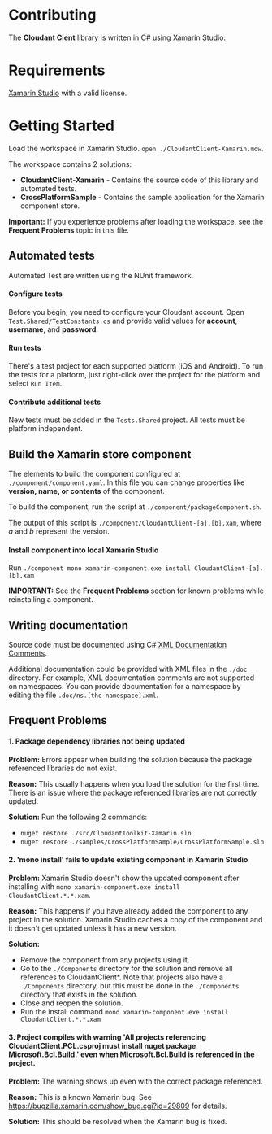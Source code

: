 ﻿Contributing
=======

The **Cloudant Cient** library is written in C# using Xamarin Studio.

# Requirements

[Xamarin Studio](https://xamarin.com/platform) with a valid license.


# Getting Started

Load the workspace in Xamarin Studio.
`open ./CloudantClient-Xamarin.mdw`.

The workspace contains 2 solutions:
  - **CloudantClient-Xamarin** -
  Contains the source code of this library and automated tests.
  - **CrossPlatformSample** - Contains the sample application for the Xamarin component store.

**Important:** If you experience problems after loading the workspace, see the **Frequent Problems** topic in this file.

## Automated tests

Automated Test are written using the NUnit framework.

#### Configure tests
Before you begin, you need to configure your Cloudant account.
Open `Test.Shared/TestConstants.cs` and provide valid values for **account**, **username**, and **password**.

#### Run tests
There's a test project for each supported platform (iOS and Android).  To run the tests for a platform, just right-click over the project for the platform and select `Run Item`.

#### Contribute additional tests

New tests must be added in the `Tests.Shared` project. All tests must be platform independent.

## Build the Xamarin store component

The elements to build the component configured at `./component/component.yaml`. In this file you can change properties like **version, name, or contents** of the component.

To build the component, run the script at `./component/packageComponent.sh`.

The output of this script is `./component/CloudantClient-[a].[b].xam`, where *a* and *b* represent the version.

#### Install component into local Xamarin Studio

Run `./component mono xamarin-component.exe install CloudantClient-[a].[b].xam`

**IMPORTANT:** See the **Frequent Problems** section for known problems while reinstalling a component.


## Writing documentation

Source code must be documented using C# [XML Documentation Comments](https://msdn.microsoft.com/en-us/library/b2s063f7.aspx).

Additional documentation could be provided with XML files in the `./doc` directory.  For example, XML documentation comments are not supported on namespaces. You can provide documentation for a namespace by editing the file `.doc/ns.[the-namespace].xml`.

## Frequent Problems

#### 1. Package dependency libraries not being updated

**Problem:** Errors appear when building the solution because the package referenced libraries do not exist.

**Reason:** This usually happens when you load the solution for the first time. There is an issue where the package referenced libraries are not correctly updated.

**Solution:** Run the following 2 commands:
- `nuget restore ./src/CloudantToolkit-Xamarin.sln`
- `nuget restore ./samples/CrossPlatformSample/CrossPlatformSample.sln`

#### 2. 'mono <component> install' fails to update existing component in Xamarin Studio

**Problem:** Xamarin Studio doesn't show the updated component after installing with `mono xamarin-component.exe install CloudantClient.*.*.xam`.

**Reason:** This happens if you have already added the component to any project in the solution.  Xamarin Studio caches a copy of the component and it doesn't get updated unless it has a new version.

**Solution:**
- Remove the component from any projects using it.
- Go to the `./Components` directory for the solution and remove all references to CloudantClient*. Note that projects also have a `./Components` directory, but this must be done in the `./Components` directory that exists in the solution.
- Close and reopen the solution.
- Run the install command `mono xamarin-component.exe install CloudantClient.*.*.xam`

#### 3. Project compiles with warning 'All projects referencing CloudantClient.PCL.csproj must install nuget package Microsoft.Bcl.Build.' even when Microsoft.Bcl.Build is referenced in the project.

**Problem:** The warning shows up even with the correct package referenced.

**Reason:** This is a known Xamarin bug.  See https://bugzilla.xamarin.com/show_bug.cgi?id=29809 for details.

**Solution:** This should be resolved when the Xamarin bug is fixed.
